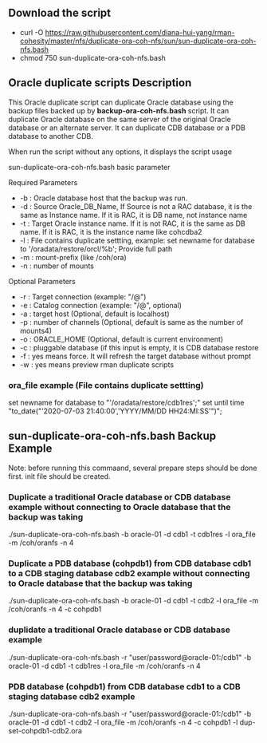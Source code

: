 ## Download the script

- curl -O https://raw.githubusercontent.com/diana-hui-yang/rman-cohesity/master/nfs/duplicate-ora-coh-nfs/sun/sun-duplicate-ora-coh-nfs.bash
- chmod 750 sun-duplicate-ora-coh-nfs.bash

## Oracle duplicate scripts Description
This Oracle duplicate script can duplicate Oracle database using the backup files backed up by **backup-ora-coh-nfs.bash** script. It can duplicate Oracle database on the same server of the original Oracle database or an alternate server. It can duplicate CDB database or a PDB database to another CDB. 

When run the script without any options, it displays the script usage

sun-duplicate-ora-coh-nfs.bash basic parameter

Required Parameters
- -b : Oracle database host that the backup was run.
- -d : Source Oracle_DB_Name, If Source is not a RAC database, it is the same as Instance name. If it is RAC, it is DB name, not instance name
- -t : Target Oracle instance name. If it is not RAC, it is the same as DB name. If it is RAC, it is the instance name like cohcdba2
- -l : File contains duplicate settting, example: set newname for database to '/oradata/restore/orcl/%b'; Provide full path
- -m : mount-prefix (like /coh/ora)
- -n : number of mounts

Optional Parameters
- -r : Target connection (example: "<dbuser>/<dbpass>@<target db connection>")
- -e : Catalog connection (example: "<dbuser>/<dbpass>@<catalog connection string>", optional)
- -a : target host (Optional, default is localhost)
- -p : number of channels (Optional, default is same as the number of mounts4)
- -o : ORACLE_HOME (Optional, default is current environment)
- -c : pluggable database (if this input is empty, it is CDB database restore
- -f : yes means force. It will refresh the target database without prompt
- -w : yes means preview rman duplicate scripts


### ora_file example (File contains duplicate settting)
set newname for database to "'/oradata/restore/cdb1res';"
set until time \"to_date("'2020-07-03 21:40:00','YYYY/MM/DD HH24:MI:SS'")\";


## sun-duplicate-ora-coh-nfs.bash Backup Example
Note: before running this commaand, several prepare steps should be done first. init file should be created.
### Duplicate a traditional Oracle database or CDB database example without connecting to Oracle database that the backup was taking
./sun-duplicate-ora-coh-nfs.bash  -b oracle-01 -d cdb1 -t cdb1res -l ora_file -m  /coh/oranfs -n 4

### Duplicate a PDB database (cohpdb1) from CDB database cdb1 to a CDB staging database cdb2 example without connecting to Oracle database that the backup was taking
./sun-duplicate-ora-coh-nfs.bash -b oracle-01 -d cdb1 -t cdb2 -l ora_file -m  /coh/oranfs -n 4 -c cohpdb1

### duplidate a traditional Oracle database or CDB database example
./sun-duplicate-ora-coh-nfs.bash -r "user/password@oracle-01:/cdb1" -b oracle-01 -d cdb1 -t cdb1res -l ora_file -m  /coh/oranfs -n 4
  
###  PDB database (cohpdb1) from CDB database cdb1 to a CDB staging database cdb2 example
./sun-duplicate-ora-coh-nfs.bash -r "user/password@oracle-01:/cdb1" -b oracle-01 -d cdb1 -t cdb2 -l ora_file -m  /coh/oranfs -n 4 -c cohpdb1 -l dup-set-cohpdb1-cdb2.ora
